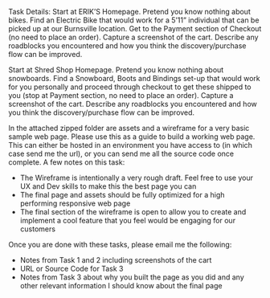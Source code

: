Task Details:
Start at ERIK’S Homepage. Pretend you know nothing about bikes. Find an Electric Bike that would work for a 5’11” individual that can be picked up at our Burnsville location.  Get to the Payment section of Checkout (no need to place an order). Capture a screenshot of the cart. Describe any roadblocks you encountered and how you think the discovery/purchase flow can be improved.

Start at Shred Shop Homepage. Pretend you know nothing about snowboards. Find a Snowboard, Boots and Bindings set-up that would work for you personally and proceed through checkout to get these shipped to you (stop at Payment section, no need to place an order). Capture a screenshot of the cart. Describe any roadblocks you encountered and how you think the discovery/purchase flow can be improved.

In the attached zipped folder are assets and a wireframe for a very basic sample web page. Please use this as a guide to build a working web page. This can either be hosted in an environment you have access to (in which case send me the url), or you can send me all the source code once complete. A few notes on this task:

- The Wireframe is intentionally a very rough draft. Feel free to use your UX and Dev skills to make this the best page you can
- The final page and assets should be fully optimized for a high performing responsive web page
- The final section of the wireframe is open to allow you to create and implement a cool feature that you feel would be engaging for our customers

Once you are done with these tasks, please email me the following:
- Notes from Task 1 and 2 including screenshots of the cart
- URL or Source Code for Task 3
- Notes from Task 3 about why you built the page as you did and any other relevant information I should know about the final page